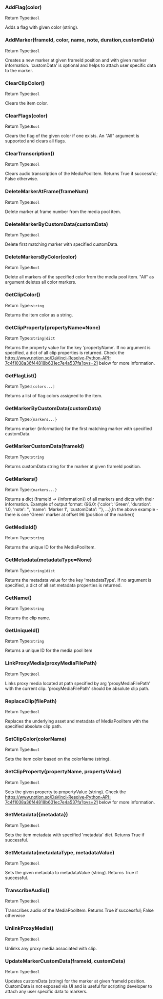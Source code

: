### AddFlag(color)                                 
Return Type:`Bool`

Adds a flag with given color (string).

### AddMarker(frameId, color, name, note, duration,customData)
Return Type:`Bool`

Creates a new marker at given frameId position and with given marker information. 'customData' is optional and helps to attach user specific data to the marker.

### ClearClipColor()                               
Return Type:`Bool`

Clears the item color.

### ClearFlags(color)                              
Return Type:`Bool`

Clears the flag of the given color if one exists. An "All" argument is supported and clears all flags.

### ClearTranscription()
Return Type:`Bool`

Clears audio transcription of the MediaPoolItem. Returns True if successful; False otherwise.

### DeleteMarkerAtFrame(frameNum)                  
Return Type:`Bool`

Delete marker at frame number from the media pool item.

### DeleteMarkerByCustomData(customData)           
Return Type:`Bool`

Delete first matching marker with specified customData.

### DeleteMarkersByColor(color)                    
Return Type:`Bool`

Delete all markers of the specified color from the media pool item. 
"All" as argument deletes all color markers.

### GetClipColor()                                 
Return Type:`string`

Returns the item color as a string.

### GetClipProperty(propertyName=None)             
Return Type:`string|dict`

Returns the property value for the key 'propertyName'.
If no argument is specified, a dict of all clip properties is returned. 
Check the https://www.notion.so/DaVinci-Resolve-Python-API-7c4f1038a36f44818b631ec7e4a537fa?pvs=21 below for more information.

### GetFlagList()                                  
Return Type:`[colors...]`

Returns a list of flag colors assigned to the item.

### GetMarkerByCustomData(customData)              
Return Type:`{markers...}`

Returns marker \{information\} for the first matching marker with specified customData.

### GetMarkerCustomData(frameId)                   
Return Type:`string`

Returns customData string for the marker at given frameId position.

### GetMarkers()                                   
Return Type:`{markers...}`

Returns a dict (frameId -> \{information\}) of all markers and dicts with their information.
Example of output format: \{96.0: \{'color': 'Green', 'duration': 1.0, 'note': '', 'name': 'Marker 1', 'customData': ''\}, ...\},In the above example - there is one 'Green' marker at offset 96 (position of the marker))

### GetMediaId()                                   
Return Type:`string`

Returns the unique ID for the MediaPoolItem.

### GetMetadata(metadataType=None)                 
Return Type:`string|dict`

Returns the metadata value for the key 'metadataType'.
If no argument is specified, a dict of all set metadata properties is returned.

### GetName()
Return Type:`string`

Returns the clip name.

### GetUniqueId()
Return Type:`string`

Returns a unique ID for the media pool item

### LinkProxyMedia(proxyMediaFilePath)             
Return Type:`Bool`

Links proxy media located at path specified by arg 'proxyMediaFilePath' with the current clip. 'proxyMediaFilePath' should be absolute clip path.

### ReplaceClip(filePath)                          
Return Type:`Bool`

Replaces the underlying asset and metadata of MediaPoolItem with the specified absolute clip path.

### SetClipColor(colorName)                        
Return Type:`Bool`

Sets the item color based on the colorName (string).

### SetClipProperty(propertyName, propertyValue)   
Return Type:`Bool`

Sets the given property to propertyValue (string).
Check the https://www.notion.so/DaVinci-Resolve-Python-API-7c4f1038a36f44818b631ec7e4a537fa?pvs=21 below for more information.

### SetMetadata(\{metadata\})                        
Return Type:`Bool`

Sets the item metadata with specified 'metadata' dict. Returns 
True if successful.

### SetMetadata(metadataType, metadataValue)
Return Type:`Bool`

Sets the given metadata to metadataValue (string). 
Returns True if successful.

### TranscribeAudio()
Return Type:`Bool`

Transcribes audio of the MediaPoolItem. Returns True if successful; False otherwise

### UnlinkProxyMedia()                             
Return Type:`Bool`

Unlinks any proxy media associated with clip.

### UpdateMarkerCustomData(frameId, customData)    
Return Type:`Bool`

Updates customData (string) for the marker at given frameId position. 
CustomData is not exposed via UI and is useful for scripting developer to attach any user specific data to markers.

